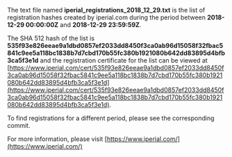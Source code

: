 The text file named **iperial_registrations_2018_12_29.txt** is the list of registration hashes created by iperial.com during the period between **2018-12-29 00:00:00Z** and **2018-12-29 23:59:59Z**.

The SHA 512 hash of the list is **535f93e826eeae9a1dbd0857ef2033dd8450f3ca0ab96d15058f32fbac5841c9ee5a118bc1838b7d7cbd170b55fc380b1921080b642dd83895d4bfb3ca5f3e1d** and the registration certificate for the list can be viewed at [https://www.iperial.com/cert/535f93e826eeae9a1dbd0857ef2033dd8450f3ca0ab96d15058f32fbac5841c9ee5a118bc1838b7d7cbd170b55fc380b1921080b642dd83895d4bfb3ca5f3e1d](https://www.iperial.com/cert/535f93e826eeae9a1dbd0857ef2033dd8450f3ca0ab96d15058f32fbac5841c9ee5a118bc1838b7d7cbd170b55fc380b1921080b642dd83895d4bfb3ca5f3e1d).

To find registrations for a different period, please see the corresponding commit.

For more information, please visit [https://www.iperial.com/](https://www.iperial.com/)
